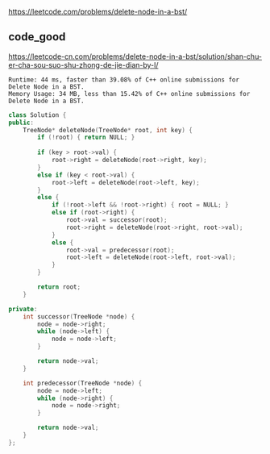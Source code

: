 
https://leetcode.com/problems/delete-node-in-a-bst/  

## code_good

https://leetcode-cn.com/problems/delete-node-in-a-bst/solution/shan-chu-er-cha-sou-suo-shu-zhong-de-jie-dian-by-l/

```
Runtime: 44 ms, faster than 39.08% of C++ online submissions for Delete Node in a BST.
Memory Usage: 34 MB, less than 15.42% of C++ online submissions for Delete Node in a BST.
```

```cpp
class Solution {
public:
    TreeNode* deleteNode(TreeNode* root, int key) {
		if (!root) { return NULL; }
		
		if (key > root->val) {
			root->right = deleteNode(root->right, key);
		}
		else if (key < root->val) {
			root->left = deleteNode(root->left, key);
		}
		else {
			if (!root->left && !root->right) { root = NULL; }
			else if (root->right) {
				root->val = successor(root);
				root->right = deleteNode(root->right, root->val);
			}
			else {
				root->val = predecessor(root);
				root->left = deleteNode(root->left, root->val);
			}
		}

		return root;
	}

private:
	int successor(TreeNode *node) {
		node = node->right;
		while (node->left) {
			node = node->left;
		}

		return node->val;
	}

	int predecessor(TreeNode *node) {
		node = node->left;
		while (node->right) {
			node = node->right;
		}

		return node->val;
	}
};
```


